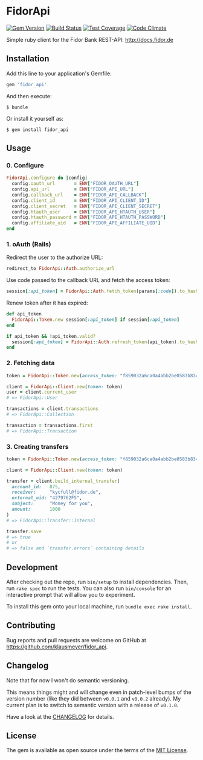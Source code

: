 # FidorApi

[![Gem Version](https://badge.fury.io/rb/fidor_api.svg)](https://badge.fury.io/rb/fidor_api)
[![Build Status](https://travis-ci.org/klausmeyer/fidor_api.svg?branch=master)](https://travis-ci.org/klausmeyer/fidor_api)
[![Test Coverage](https://codeclimate.com/github/klausmeyer/fidor_api/badges/coverage.svg)](https://codeclimate.com/github/klausmeyer/fidor_api/coverage)
[![Code Climate](https://codeclimate.com/github/klausmeyer/fidor_api/badges/gpa.svg)](https://codeclimate.com/github/klausmeyer/fidor_api)

Simple ruby client for the Fidor Bank REST-API: http://docs.fidor.de

## Installation

Add this line to your application's Gemfile:

```ruby
gem 'fidor_api'
```

And then execute:

    $ bundle

Or install it yourself as:

    $ gem install fidor_api

## Usage

### 0. Configure

```ruby
FidorApi.configure do |config|
  config.oauth_url       = ENV["FIDOR_OAUTH_URL"]
  config.api_url         = ENV["FIDOR_API_URL"]
  config.callback_url    = ENV["FIDOR_API_CALLBACK"]
  config.client_id       = ENV["FIDOR_API_CLIENT_ID"]
  config.client_secret   = ENV["FIDOR_API_CLIENT_SECRET"]
  config.htauth_user     = ENV["FIDOR_API_HTAUTH_USER"]
  config.htauth_password = ENV["FIDOR_API_HTAUTH_PASSWORD"]
  config.affiliate_uid   = ENV["FIDOR_API_AFFILIATE_UID"]
end
```

### 1. oAuth (Rails)

Redirect the user to the authorize URL:

```ruby
redirect_to FidorApi::Auth.authorize_url
```

Use code passed to the callback URL and fetch the access token:

```ruby
session[:api_token] = FidorApi::Auth.fetch_token(params[:code]).to_hash
```

Renew token after it has expired:

```ruby
def api_token
  FidorApi::Token.new session[:api_token] if session[:api_token]
end

if api_token && !api_token.valid?
  session[:api_token] = FidorApi::Auth.refresh_token(api_token).to_hash
end
```

### 2. Fetching data

```ruby
token = FidorApi::Token.new(access_token: "f859032a6ca0a4abb2be0583b8347937")

client = FidorApi::Client.new(token: token)
user = client.current_user
# => FidorApi::User

transactions = client.transactions
# => FidorApi::Collection

transaction = transactions.first
# => FidorApi::Transaction
```

### 3. Creating transfers

```ruby
token = FidorApi::Token.new(access_token: "f859032a6ca0a4abb2be0583b8347937")

client = FidorApi::Client.new(token: token)

transfer = client.build_internal_transfer(
  account_id:   875,
  receiver:     "kycfull@fidor.de",
  external_uid: "4279762F5",
  subject:      "Money for you",
  amount:       1000
)
# => FidorApi::Transfer::Internal

transfer.save
# => true
# or
# => false and `transfer.errors` containing details
```

## Development

After checking out the repo, run `bin/setup` to install dependencies. Then, run `rake spec` to run the tests. You can also run `bin/console` for an interactive prompt that will allow you to experiment.

To install this gem onto your local machine, run `bundle exec rake install`.

## Contributing

Bug reports and pull requests are welcome on GitHub at https://github.com/klausmeyer/fidor_api.

## Changelog

Note that for now I won't do semantic versioning.

This means things might and will change even in patch-level bumps of the version number (like they did between `v0.0.1` and `v0.0.2` already). My current plan is to switch to semantic version with a release of `v0.1.0`.

Have a look at the [CHANGELOG](CHANGELOG.md) for details.

## License

The gem is available as open source under the terms of the [MIT License](http://opensource.org/licenses/MIT).
